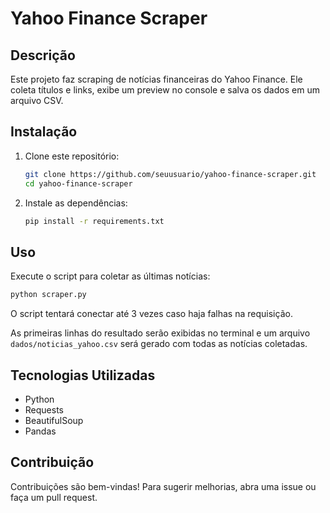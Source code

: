 # Yahoo Finance Scraper

## Descrição
Este projeto faz scraping de notícias financeiras do Yahoo Finance. Ele coleta títulos e links, exibe um preview no console e salva os dados em um arquivo CSV.

## Instalação
1. Clone este repositório:
   ```bash
   git clone https://github.com/seuusuario/yahoo-finance-scraper.git
   cd yahoo-finance-scraper
   ```

2. Instale as dependências:
   ```bash
   pip install -r requirements.txt
   ```

## Uso
Execute o script para coletar as últimas notícias:
```bash
python scraper.py
```

O script tentará conectar até 3 vezes caso haja falhas na requisição.

As primeiras linhas do resultado serão exibidas no terminal e um arquivo `dados/noticias_yahoo.csv` será gerado com todas as notícias coletadas.

## Tecnologias Utilizadas
- Python
- Requests
- BeautifulSoup
- Pandas

## Contribuição
Contribuições são bem-vindas! Para sugerir melhorias, abra uma issue ou faça um pull request.
